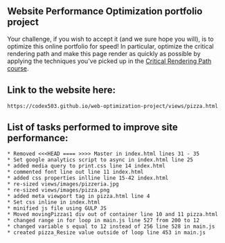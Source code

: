 ## Website Performance Optimization portfolio project

Your challenge, if you wish to accept it (and we sure hope you will), is to optimize this online portfolio for speed! In particular, optimize the critical rendering path and make this page render as quickly as possible by applying the techniques you've picked up in the [Critical Rendering Path course](https://www.udacity.com/course/ud884).

    
## Link to the website here:
    https://codex503.github.io/web-optimization-project/views/pizza.html

## List of tasks performed to improve site performance:

    * Removed <<<HEAD ==== >>>> Master in index.html lines 31 - 35
    * Set google analytics script to async in index.html line 25
    * added media query to print.css line 14 index.html
    * commented font line out line 11 index.html
    * added css properties inlline line 15-42 index.html
    * re-sized views/images/pizzeria.jpg
    * re-sized views/images/pizza.png
    * added meta viewport tag in pizza.html line 4
    * Set css inline in index.html
    * minified js file using GULP JS
    * Moved movingPizzas1 div out of container line 10 and 11 pizza.html
    * changed range in for loop in main.js line 527 from 200 to 12
    * changed variable s equal to 12 instead of 256 line 528 in main.js
    * created pizza_Resize value outside of loop line 453 in main.js
    
